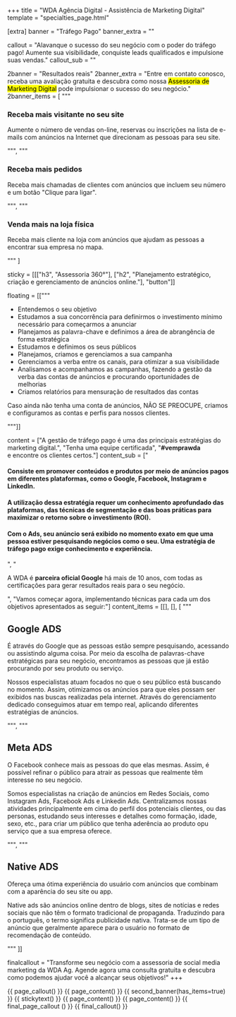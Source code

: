 +++
title = "WDA Agência Digital - Assistência de Marketing Digital"
template = "specialties_page.html"

[extra]
banner = "Tráfego Pago"
banner_extra = ""

callout = "Alavanque o sucesso do seu negócio com o poder do tráfego pago! Aumente sua visibilidade, conquiste leads qualificados e impulsione suas vendas."
callout_sub = ""

2banner = "Resultados reais"
2banner_extra = "Entre em contato conosco, receba uma avaliação gratuita e descubra como nossa <mark>Assessoria de Marketing Digital</mark> pode impulsionar o sucesso do seu negócio."
2banner_items = [
  """
  <div class="item">
    <h3>Receba mais visitante no seu site</h3>
    <divider-horizontal></divider-horizontal>
    <p>Aumente o número de vendas on-line, reservas ou inscrições na lista de e-mails com anúncios na Internet que direcionam as pessoas para seu site.</p>
  </div>
  """,
  """
  <div class="item">
    <h3>Receba mais pedidos</h3>
    <divider-horizontal></divider-horizontal>
    <p>Receba mais chamadas de clientes com anúncios que incluem seu número e um botão "Clique para ligar".</p>
  </div>
  """,
  """
  <div class="item">
    <h3>Venda mais na loja física</h3>
    <divider-horizontal></divider-horizontal>
    <p>Receba mais cliente na loja com anúncios que ajudam as pessoas a encontrar sua empresa no mapa.</p>
  </div>
  """
]


sticky = [[["h3", "Assessoria 360°"],
["h2", "Planejamento estratégico, criação e gerenciamento de anúncios online."],
"button"]]


floating = [["""
<ul>
 	<li>Entendemos o seu objetivo</li>
 	<li>Estudamos a sua concorrência para definirmos o investimento mínimo necessário para começarmos a anunciar</li>
 	<li>Planejamos as palavra-chave e definimos a área de abrangência de forma estratégica</li>
 	<li>Estudamos e definimos os seus públicos</li>
 	<li>Planejamos, criamos e gerenciamos a sua campanha</li>
 	<li>Gerenciamos a verba entre os canais, para otimizar a sua visibilidade</li>
 	<li>Analisamos e acompanhamos as campanhas, fazendo a gestão da verba das contas de anúncios e procurando oportunidades de melhorias</li>
 	<li>Criamos relatórios para mensuração de resultados das contas</li>
</ul>
<p>Caso ainda não tenha uma conta de anúncios, NÃO SE PREOCUPE, criamos e configuramos as contas e perfis para nossos clientes.</p>
"""]]

content = ["A gestão de tráfego pago é uma das principais estratégias do marketing digital.",
"Tenha uma equipe certificada",
"<strong>#vemprawda</strong><br/> e encontre os clientes certos."]
content_sub = ["<h4>Consiste em promover conteúdos e produtos por meio de anúncios pagos em diferentes plataformas, como o Google, Facebook, Instagram e LinkedIn.</h4><h4>A utilização dessa estratégia requer um conhecimento aprofundado das plataformas, das técnicas de segmentação e das boas práticas para maximizar o retorno sobre o investimento (ROI).</h4><h4>Com o Ads, seu anúncio será exibido no momento exato em que uma pessoa estiver pesquisando negócios como o seu. Uma estratégia de tráfego pago exige conhecimento e experiência.</h4>",
"<p>A WDA é <strong>parceira oficial Google</strong> há mais de 10 anos, com todas as certificações para gerar resultados reais para o seu negócio.</p>", 
"Vamos começar agora, implementando técnicas para cada um dos objetivos apresentados as seguir:"]
content_items = [[],
[],
[
  """
    <h2>Google ADS</h2>
    <p>É através do Google que as pessoas estão sempre pesquisando, acessando ou assistindo alguma coisa. Por meio da escolha de palavras-chave estratégicas para seu negócio, encontramos as pessoas que já estão procurando por seu produto ou serviço.</p>
    <p>Nossos especialistas atuam focados no que o seu público está buscando no momento. Assim, otimizamos os anúncios para que eles possam ser exibidos nas buscas realizadas pela internet. Através do gerenciamento dedicado conseguimos atuar em tempo real, aplicando diferentes estratégias de anúncios.</p>
  """,
  """
    <h2>Meta ADS</h2>
    <p>O Facebook conhece mais as pessoas do que elas mesmas. Assim, é possível refinar o público para atrair as pessoas que realmente têm interesse no seu negócio.</p>
    <p>Somos especialistas na criação de anúncios em Redes Sociais, como Instagram Ads, Facebook Ads e Linkedin Ads. Centralizamos nossas atividades principalmente em cima do perfil dos potenciais clientes, ou das personas, estudando seus interesses e detalhes como formação, idade, sexo, etc., para criar um público que tenha aderência ao produto opu serviço que a sua empresa oferece.</p>
  """,
  """
    <h2>Native ADS</h2>
    <p>Ofereça uma ótima experiência do usuário com anúncios que combinam com a aparência do seu site ou app.</p>
    <p>Native ads são anúncios online dentro de blogs, sites de notícias e redes sociais que não têm o formato tradicional de propaganda. Traduzindo para o português, o termo significa publicidade nativa. Trata-se de um tipo de anúncio que geralmente aparece para o usuário no formato de recomendação de conteúdo.</p>
  """
]]

finalcallout = "Transforme seu negócio com a assessoria de social media marketing da WDA Ag. Agende agora uma consulta gratuita e descubra como podemos ajudar você a alcançar seus objetivos!"
+++

{{ page_callout() }}
{{ page_content() }}
{{ second_banner(has_items=true) }}
{{ stickytext() }}
{{ page_content() }}
{{ page_content() }}
{{ final_page_callout () }}
{{ final_callout() }}
